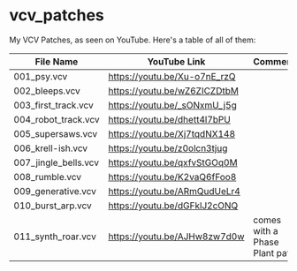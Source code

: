 # vcv_patches

My VCV Patches, as seen on YouTube. Here's a table of all of them:


| File Name | YouTube Link | Comments |
| ------------- | ------------- | ------------- |
| 001_psy.vcv | https://youtu.be/Xu-o7nE_rzQ | |
| 002_bleeps.vcv  | https://youtu.be/wZ6ZICZDtbM | |
| 003_first_track.vcv  | https://youtu.be/_sONxmU_j5g | |
| 004_robot_track.vcv  | https://youtu.be/dhett4l7bPU | |
| 005_supersaws.vcv  | https://youtu.be/Xj7tqdNX148 | |
| 006_krell-ish.vcv  | https://youtu.be/z0olcn3tjug | |
| 007_jingle_bells.vcv  | https://youtu.be/qxfvStGOq0M | |
| 008_rumble.vcv  | https://youtu.be/K2vaQ6fFoo8 | |
| 009_generative.vcv  | https://youtu.be/ARmQudUeLr4 | |
| 010_burst_arp.vcv  | https://youtu.be/dGFklJ2cONQ | |
| 011_synth_roar.vcv  | https://youtu.be/AJHw8zw7d0w | comes with a Phase Plant patch |
